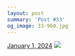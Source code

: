```yaml
---
layout: post
summary: 'Post #33'
og_image: 33-960.jpg
---
```


<p>
  <time>
    <a href="/33">January 1, 2024</a>
  </time>
  <a href="/33">
    <img src="{{ site.assets_url }}/33-480.jpg" srcset="{{ site.assets_url }}/33-240.jpg 240w, {{ site.assets_url }}/33-480.jpg 480w, {{ site.assets_url }}/33-720.jpg 720w, {{ site.assets_url }}/33-960.jpg 960w" sizes="(min-width: 700px) 50vw, calc(100vw - 2rem)" />
  </a>
</p>

